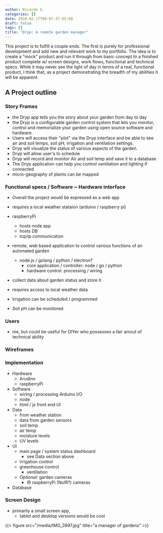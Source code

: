 ```yaml
---
author: Ricardo G.
categories: []
date: 2018-02-17T09:07:37-05:00
draft: false
tags: []
title: "Dryp: A remote garden manager"
---
```

This project is to fulfill a couple ends. The first is purely for professional development and add new and relevant work to my portfolio. The idea is to create a "mock" product and run it through from basic concept to a finished product complete w/ screen designs, work flows, functional and technical specs. While it may never see the light of day in terms of a real, functional product, I think that, as a project demonstrating the breadth of my abilities it will be apparent.



## A Project outline

### Story Frames
* the Dryp app tells you the story about your garden from day to day
* the Dryp is a configurable garden control system that lets you monitor, control and memorialize your garden using open source software and hardware.
* Users will access their "plot" via the Dryp interface and be able to see air and soil temps, soil pH, irrigation and ventilation settings.
* Dryp will visualize the status of various aspects of the garden.
* Dryp will allow user's to schedule
* Dryp will record and monitor Air and soil temp and save it to a database
* The Dryp application can help you control ventilation and lighting if connected
* micro-geography of plants can be mapped

### Functional specs / Software ~ Hardware interface
* Overall the project would be expressed as a web app
* requires a local weather stataion (arduino / raspberry pi)
* raspberryPi
  - hosts node app
  - hosts DB
  - tcp/ip communication
* remote, web based application to control various functions of an automated garden
  - node.js / golang / python / electron?
    * core application / controller: node / go / python
    * hardware control: processing / wiring
* collect data about garden status and store it
* requires access to local weather data

* Irrigation can be scheduled / programmed
* Soil pH can be monitored

### Users
* me, but could be useful for DIYer who possesses a fair amout of technical ability

### Wireframes

### Implementation
* Hardware
  - Arudino
  - raspberryPi
* Software
  - wiring / processing Arduino I/O
  - node
  - html / js front end UI
* Data
  - from weather station
  - data from garden sensors
  - soil temp
  - air temp
  - moisture levels
  - UV levels
* UI
  - main page / system status dashboard
    * see Data section above
  - irrigation control
  - greenhouse control
    * ventilation
  - _Optional:_ garden cameras
    * IR raspberryPi (NoIR?) cameras
* Database

### Screen Design
* primarily a small screen app,
  - tablet and desktop versions would be cool

{{< figure src="/media/IMG_3997.jpg" title="a manager of gardens" >}}
